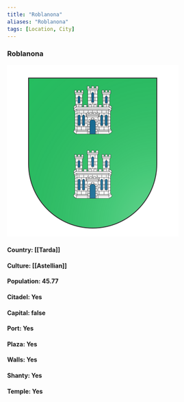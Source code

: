```yaml
---
title: "Roblanona"
aliases: "Roblanona"
tags: [Location, City]
---
```

### Roblanona
![](attachment/e13c9d979e886cbfab502563c3479bb6.svg)

#### Country: [[Tarda]]

#### Culture: [[Astellian]]

#### Population: 45.77

#### Citadel: Yes

#### Capital: false

#### Port: Yes

#### Plaza: Yes

#### Walls: Yes

#### Shanty: Yes

#### Temple: Yes

